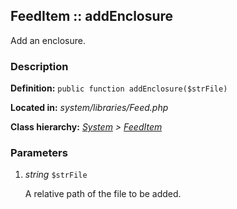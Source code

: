 
FeedItem :: addEnclosure
-------------------------------------------

Add an enclosure.


### Description ###

**Definition:** `public function addEnclosure($strFile)`

**Located in:** *system/libraries/Feed.php*

**Class hierarchy:** *[System](../System.md) > [FeedItem](../FeedItem.md)*


### Parameters ###

1. *string* `$strFile`

	A relative path of the file to be added.

